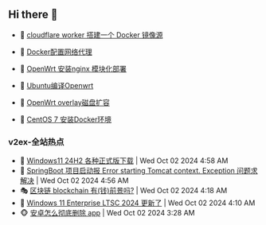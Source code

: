 ## Hi there 👋

<!--
**dkyg666/dkyg666** is a ✨ _special_ ✨ repository because its `README.md` (this file) appears on your GitHub profile.

Here are some ideas to get you started:

- 🔭 I’m currently working on ...
- 🌱 I’m currently learning ...
- 👯 I’m looking to collaborate on ...
- 🤔 I’m looking for help with ...
- 💬 Ask me about ...
- 📫 How to reach me: ...
- 😄 Pronouns: ...
- ⚡ Fun fact: ...
-->

<!-- BLOG-POST-LIST:START -->
- 🦩 [cloudflare worker 搭建一个 Docker 镜像源](http://blog.1996099.xyz/archives/cloudflare-worker-da-jian-yi-ge-docker-jing-xiang-zhan) 

- 🚦 [Docker配置网络代理](http://blog.1996099.xyz/archives/dockerpei-zhi-wang-luo-dai-li) 

- 🫶 [OpenWrt 安装nginx 模块化部署](http://blog.1996099.xyz/archives/openwrt-an-zhuang-nginx-mo-kuai-hua-bu-shu) 

- 🦄 [Ubuntu编译Openwrt](http://blog.1996099.xyz/archives/ubuntuzi-bian-yi-openwrt) 

- 🐻 [OpenWrt overlay磁盘扩容](http://blog.1996099.xyz/archives/openwrt-overlay) 

- 🤖 [CentOS 7 安装Docker环境](http://blog.1996099.xyz/archives/centos-docker) 
<!-- BLOG-POST-LIST:END -->

### v2ex-全站热点
<!-- v2ex:START -->
- 🥸 [Windows11 24H2 各种正式版下载](https://www.v2ex.com/t/1077394#reply0) | Wed Oct 02 2024 4:58 AM
- 🤗 [SpringBoot 项目启动报 Error starting Tomcat context. Exception 问题求解决](https://www.v2ex.com/t/1077393#reply1) | Wed Oct 02 2024 4:56 AM
- 🎭 [区块链 blockchain 有&lpar;钱&rpar;前景吗?](https://www.v2ex.com/t/1077392#reply3) | Wed Oct 02 2024 4:18 AM
- 🥷 [Windows 11 Enterprise LTSC 2024 更新了](https://www.v2ex.com/t/1077388#reply16) | Wed Oct 02 2024 4:10 AM
- 🐵 [安卓怎么彻底删除 app](https://www.v2ex.com/t/1077378#reply8) | Wed Oct 02 2024 3:28 AM<!-- v2ex:END -->


